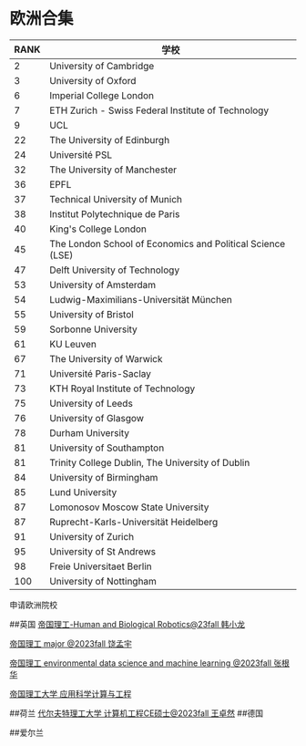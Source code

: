 # 欧洲合集

| RANK| 学校                                                       |
|-----|------------------------------------------------------------|
| 2   | University of Cambridge                                    |
| 3   | University of Oxford                                       |
| 6   | Imperial College London                                    |
| 7   | ETH Zurich - Swiss Federal Institute of Technology         |
| 9   | UCL                                                        |
| 22  | The University of Edinburgh                                |
| 24  | Université PSL                                             |
| 32  | The University of Manchester                               |
| 36  | EPFL                                                       |
| 37  | Technical University of Munich                             |
| 38  | Institut Polytechnique de Paris                            |
| 40  | King's College London                                      |
| 45  | The London School of Economics and Political Science (LSE) |
| 47  | Delft University of Technology                             |
| 53  | University of Amsterdam                                    |
| 54  | Ludwig-Maximilians-Universität München                     |
| 55  | University of Bristol                                      |
| 59  | Sorbonne University                                        |
| 61  | KU Leuven                                                  |
| 67  | The University of Warwick                                  |
| 71  | Université Paris-Saclay                                    |
| 73  | KTH Royal Institute of Technology                          |
| 75  | University of Leeds                                        |
| 76  | University of Glasgow                                      |
| 78  | Durham University                                          |
| 81  | University of Southampton                                  |
| 81  | Trinity College Dublin, The University of Dublin           |
| 84  | University of Birmingham                                   |
| 85  | Lund University                                            |
| 87  | Lomonosov Moscow State University                          |
| 87  | Ruprecht-Karls-Universität Heidelberg                      |
| 91  | University of Zurich                                       |
| 95  | University of St Andrews                                   |
| 98  | Freie Universitaet Berlin                                  |
| 100 | University of Nottingham                                   |

申请欧洲院校

##英国
[帝国理工-Human and Biological Robotics@23fall 韩小龙](https://fzu-fly.online/flying/eu/2023/%E6%A1%88%E4%BE%8B1/)

[帝国理工 major @2023fall 饶孟宇](https://fzu-fly.online/flying/eu/2023/%E6%A1%88%E4%BE%8B3/)

[帝国理工 environmental data science and machine learning @2023fall 张根华](https://fzu-fly.online/flying/eu/2023/%E6%A1%88%E4%BE%8B4/)

[帝国理工大学 应用科学计算与工程](https://fzu-fly.online/flying/eu/2023/%E6%A1%88%E4%BE%8B5/)

##荷兰
[代尔夫特理工大学 计算机工程CE硕士@2023fall 王卓然](https://fzu-fly.online/flying/eu/2023/%E6%A1%88%E4%BE%8B2/)
##德国

##爱尔兰